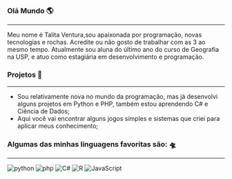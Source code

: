 ### Olá Mundo 🌎
---------------------------------------------------------------------------------------------------------------------------------------
Meu nome é Talita Ventura,sou apaixonada por programação, novas tecnologias e rochas.
Acredite ou não gosto de trabalhar com as 3 ao mesmo tempo. Atualmente sou aluna do último ano do curso de Geografia na USP, e atuo como estagiária em desenvolvimento e programação.

### Projetos 🚀
---------------------------------------------------------------------------------------------------------------------------------------
* Sou relativamente nova no mundo da programação, mas já desenvolvi alguns projetos em Python e PHP, também estou aprendendo C# e Ciência de Dados;
* Aqui você vai encontrar alguns jogos simples e sistemas que criei para aplicar meus conhecimento;

### Algumas das minhas linguagens favoritas são: 🛸
---------------------------------------------------------------------------------------------------------------------------------------
![python](https://img.shields.io/badge/Python-3776AB?style=for-the-badge&logo=python&logoColor=white) ![php](https://img.shields.io/badge/PHP-777BB4?style=for-the-badge&logo=php&logoColor=white) ![C#](https://img.shields.io/badge/C%23-239120?style=for-the-badge&logo=c-sharp&logoColor=white
) ![R](https://img.shields.io/badge/R-276DC3?style=for-the-badge&logo=r&logoColor=white) ![JavaScript](https://img.shields.io/badge/JavaScript-F7DF1E?style=for-the-badge&logo=javascript&logoColor=black)



